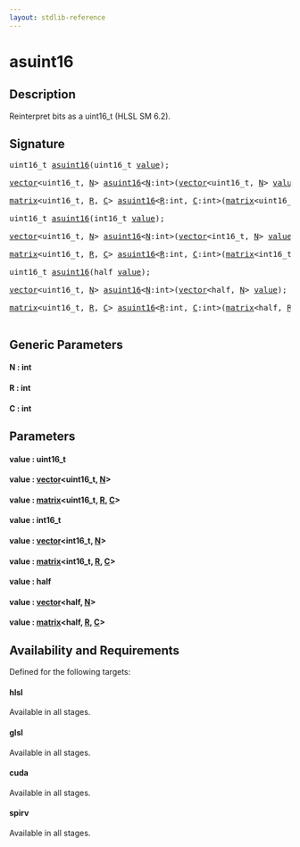 ```yaml
---
layout: stdlib-reference
---
```


# asuint16

## Description

Reinterpret bits as a uint16_t (HLSL SM 6.2).




## Signature 

<pre>
uint16_t <a href="asuint16">asuint16</a>(uint16_t <a href="asuint16#decl-value" class="code_param">value</a>);

<a href="../types/vector/index" class="code_type">vector</a>&lt;uint16_t, <a href="asuint16#decl-N" class="code_var">N</a>&gt; <a href="asuint16">asuint16</a>&lt;<a href="asuint16#decl-N" class="code_var">N</a>:<span class="code_keyword">int</span>&gt;(<a href="../types/vector/index" class="code_type">vector</a>&lt;uint16_t, <a href="asuint16#decl-N" class="code_var">N</a>&gt; <a href="asuint16#decl-value" class="code_param">value</a>);

<a href="../types/matrix/index" class="code_type">matrix</a>&lt;uint16_t, <a href="asuint16#decl-R" class="code_var">R</a>, <a href="asuint16#decl-C" class="code_var">C</a>&gt; <a href="asuint16">asuint16</a>&lt;<a href="asuint16#decl-R" class="code_var">R</a>:<span class="code_keyword">int</span>, <a href="asuint16#decl-C" class="code_var">C</a>:<span class="code_keyword">int</span>&gt;(<a href="../types/matrix/index" class="code_type">matrix</a>&lt;uint16_t, <a href="asuint16#decl-R" class="code_var">R</a>, <a href="asuint16#decl-C" class="code_var">C</a>&gt; <a href="asuint16#decl-value" class="code_param">value</a>);

uint16_t <a href="asuint16">asuint16</a>(int16_t <a href="asuint16#decl-value" class="code_param">value</a>);

<a href="../types/vector/index" class="code_type">vector</a>&lt;uint16_t, <a href="asuint16#decl-N" class="code_var">N</a>&gt; <a href="asuint16">asuint16</a>&lt;<a href="asuint16#decl-N" class="code_var">N</a>:<span class="code_keyword">int</span>&gt;(<a href="../types/vector/index" class="code_type">vector</a>&lt;int16_t, <a href="asuint16#decl-N" class="code_var">N</a>&gt; <a href="asuint16#decl-value" class="code_param">value</a>);

<a href="../types/matrix/index" class="code_type">matrix</a>&lt;uint16_t, <a href="asuint16#decl-R" class="code_var">R</a>, <a href="asuint16#decl-C" class="code_var">C</a>&gt; <a href="asuint16">asuint16</a>&lt;<a href="asuint16#decl-R" class="code_var">R</a>:<span class="code_keyword">int</span>, <a href="asuint16#decl-C" class="code_var">C</a>:<span class="code_keyword">int</span>&gt;(<a href="../types/matrix/index" class="code_type">matrix</a>&lt;int16_t, <a href="asuint16#decl-R" class="code_var">R</a>, <a href="asuint16#decl-C" class="code_var">C</a>&gt; <a href="asuint16#decl-value" class="code_param">value</a>);

uint16_t <a href="asuint16">asuint16</a>(<span class="code_keyword">half</span> <a href="asuint16#decl-value" class="code_param">value</a>);

<a href="../types/vector/index" class="code_type">vector</a>&lt;uint16_t, <a href="asuint16#decl-N" class="code_var">N</a>&gt; <a href="asuint16">asuint16</a>&lt;<a href="asuint16#decl-N" class="code_var">N</a>:<span class="code_keyword">int</span>&gt;(<a href="../types/vector/index" class="code_type">vector</a>&lt;<span class="code_keyword">half</span>, <a href="asuint16#decl-N" class="code_var">N</a>&gt; <a href="asuint16#decl-value" class="code_param">value</a>);

<a href="../types/matrix/index" class="code_type">matrix</a>&lt;uint16_t, <a href="asuint16#decl-R" class="code_var">R</a>, <a href="asuint16#decl-C" class="code_var">C</a>&gt; <a href="asuint16">asuint16</a>&lt;<a href="asuint16#decl-R" class="code_var">R</a>:<span class="code_keyword">int</span>, <a href="asuint16#decl-C" class="code_var">C</a>:<span class="code_keyword">int</span>&gt;(<a href="../types/matrix/index" class="code_type">matrix</a>&lt;<span class="code_keyword">half</span>, <a href="asuint16#decl-R" class="code_var">R</a>, <a href="asuint16#decl-C" class="code_var">C</a>&gt; <a href="asuint16#decl-value" class="code_param">value</a>);

</pre>

## Generic Parameters

####  <a id="decl-N"></a>N  : int
####  <a id="decl-R"></a>R  : int
####  <a id="decl-C"></a>C  : int

## Parameters

####  <a id="decl-value"></a>value  : uint16\_t
####  <a id="decl-value"></a>value  : [vector](../types/vector/index)\<uint16\_t, [N](../types/vector/index#decl-N)\>
####  <a id="decl-value"></a>value  : [matrix](../types/matrix/index)\<uint16\_t, [R](../types/matrix/index#decl-R), [C](../types/matrix/index#decl-C)\>
####  <a id="decl-value"></a>value  : int16\_t
####  <a id="decl-value"></a>value  : [vector](../types/vector/index)\<int16\_t, [N](../types/vector/index#decl-N)\>
####  <a id="decl-value"></a>value  : [matrix](../types/matrix/index)\<int16\_t, [R](../types/matrix/index#decl-R), [C](../types/matrix/index#decl-C)\>
####  <a id="decl-value"></a>value  : half
####  <a id="decl-value"></a>value  : [vector](../types/vector/index)\<half, [N](../types/vector/index#decl-N)\>
####  <a id="decl-value"></a>value  : [matrix](../types/matrix/index)\<half, [R](../types/matrix/index#decl-R), [C](../types/matrix/index#decl-C)\>

## Availability and Requirements

Defined for the following targets:

#### hlsl
Available in all stages.

#### glsl
Available in all stages.

#### cuda
Available in all stages.

#### spirv
Available in all stages.



